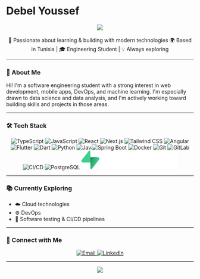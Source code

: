 # Debel Youssef

<!-- Header -->
<p align="center">
  <img src="https://capsule-render.vercel.app/api?type=waving&color=0:06B6D4,100:3B82F6&height=200&section=header&text=Hi%20there!%20I'm%20a%20Software%20Engineering%20Student%20👨‍💻&fontSize=28&fontColor=ffffff"/>
</p>

<p align="center">
  🚀 Passionate about learning & building with modern technologies  
  🌍 Based in Tunisia | 🎓 Engineering Student | 💡 Always exploring
</p>

---

### 🧠 About Me

Hi! I'm a software engineering student with a strong interest in web development, mobile apps, DevOps, and machine learning. I'm especially drawn to data science and data analysis, and I'm actively working toward building skills and projects in those areas.

---

### 🛠️ Tech Stack

<p align="center">
  <!-- Languages & Frontend -->
  <img src="https://cdn.jsdelivr.net/gh/devicons/devicon/icons/typescript/typescript-original.svg" height="50" alt="TypeScript" />
  <img src="https://cdn.jsdelivr.net/gh/devicons/devicon/icons/javascript/javascript-original.svg" height="50" alt="JavaScript" />
  <img src="https://cdn.jsdelivr.net/gh/devicons/devicon/icons/react/react-original.svg" height="50" alt="React" />
  <img src="https://cdn.jsdelivr.net/gh/devicons/devicon/icons/nextjs/nextjs-original.svg" height="50" alt="Next.js" />
  <img src="https://raw.githubusercontent.com/tailwindlabs/tailwindcss/master/.github/logo-light.svg" height="50" alt="Tailwind CSS" />
  <img src="https://cdn.jsdelivr.net/gh/devicons/devicon/icons/angularjs/angularjs-original.svg" height="50" alt="Angular" />

  <!-- Mobile & Backend -->
  <img src="https://cdn.jsdelivr.net/gh/devicons/devicon/icons/flutter/flutter-original.svg" height="50" alt="Flutter" />
  <img src="https://cdn.jsdelivr.net/gh/devicons/devicon/icons/dart/dart-original.svg" height="50" alt="Dart" />
  <img src="https://cdn.jsdelivr.net/gh/devicons/devicon/icons/python/python-original.svg" height="50" alt="Python" />
  <img src="https://cdn.jsdelivr.net/gh/devicons/devicon/icons/java/java-original.svg" height="50" alt="Java" />
  <img src="https://upload.wikimedia.org/wikipedia/commons/4/44/Spring_Framework_Logo_2018.svg" height="50" alt="Spring Boot" style="margin-left:-10px" />

  <!-- DevOps & Tools -->
  <img src="https://cdn.jsdelivr.net/gh/devicons/devicon/icons/docker/docker-original.svg" height="50" alt="Docker" />
  <img src="https://cdn.jsdelivr.net/gh/devicons/devicon/icons/git/git-original.svg" height="50" alt="Git" />
  <img src="https://cdn.jsdelivr.net/gh/devicons/devicon/icons/gitlab/gitlab-original.svg" height="50" alt="GitLab" />
  <img src="https://cdn-icons-png.flaticon.com/512/1183/1183672.png" height="50" alt="CI/CD" />

  <!-- Databases -->
  <img src="https://cdn.jsdelivr.net/gh/devicons/devicon/icons/postgresql/postgresql-original.svg" height="50" alt="PostgreSQL" />
  <img src="https://raw.githubusercontent.com/supabase/supabase/master/apps/www/public/images/logo-dark.png" height="50" alt="Supabase" />
</p>



---

### 📚 Currently Exploring

- ☁️ Cloud technologies   
- ⚙️ DevOps
- 🧪 Software testing & CI/CD pipelines

 


---

### 🤝 Connect with Me

<p align="center">
  <a href="mailto:youssef.debel3318@istic.ucar.tn" target="_blank" rel="noopener noreferrer">
    <img src="https://img.shields.io/badge/Gmail-D14836?style=for-the-badge&logo=gmail&logoColor=white" alt="Email" />
  </a>
  <a href="https://www.linkedin.com/in/youssef-debel-956a5a298" target="_blank" rel="noopener noreferrer">
    <img src="https://img.shields.io/badge/LinkedIn-0077B5?style=for-the-badge&logo=linkedin&logoColor=white" alt="LinkedIn" />
  </a>
</p>

---

<p align="center">
  <img src="https://capsule-render.vercel.app/api?type=waving&color=0:3B82F6,100:06B6D4&height=120&section=footer"/>
</p>
